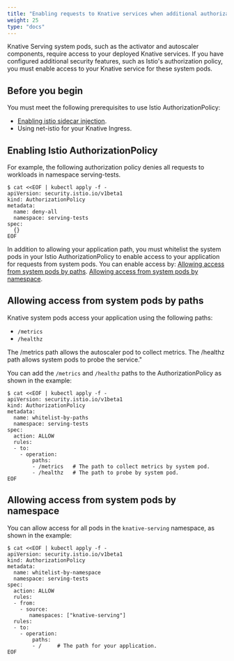 ```yaml
---
title: "Enabling requests to Knative services when additional authorization policies are enabled"
weight: 25
type: "docs"
---
```


Knative Serving system pods, such as the activator and autoscaler components, require access to your deployed Knative services.
If you have configured additional security features, such as Istio's authorization policy, you must enable access to your Knative service for these system pods.

## Before you begin

You must meet the following prerequisites to use Istio AuthorizationPolicy:

- [Enabling istio sidecar injection](https://istio.io/latest/docs/setup/additional-setup/sidecar-injection/).
- Using net-istio for your Knative Ingress.

## Enabling Istio AuthorizationPolicy

For example, the following authorization policy denies all requests to workloads in namespace serving-tests.

```
$ cat <<EOF | kubectl apply -f -
apiVersion: security.istio.io/v1beta1
kind: AuthorizationPolicy
metadata:
  name: deny-all
  namespace: serving-tests
spec:
  {}
EOF
```

In addition to allowing your application path, you must whitelist the system pods in your Istio AuthorizationPolicy
to enable access to your application for requests from system pods.
You can enable access by:
[Allowing access from system pods by paths](#allow-access-from-system-pods-by-paths).
[Allowing access from system pods by namespace](#allow-access-from-system-pods-by-namespace).

## Allowing access from system pods by paths

Knative system pods access your application using the following paths:

- `/metrics`
- `/healthz`

The /metrics path allows the autoscaler pod to collect metrics.
The /healthz path allows system pods to probe the service."

You can add the `/metrics` and `/healthz` paths to the AuthorizationPolicy as shown in the example:

```
$ cat <<EOF | kubectl apply -f -
apiVersion: security.istio.io/v1beta1
kind: AuthorizationPolicy
metadata:
  name: whitelist-by-paths
  namespace: serving-tests
spec:
  action: ALLOW
  rules:
  - to:
    - operation:
        paths:
        - /metrics   # The path to collect metrics by system pod.
        - /healthz   # The path to probe by system pod.
EOF
```

## Allowing access from system pods by namespace

You can allow access for all pods in the `knative-serving` namespace, as shown in the example:

```
$ cat <<EOF | kubectl apply -f -
apiVersion: security.istio.io/v1beta1
kind: AuthorizationPolicy
metadata:
  name: whitelist-by-namespace
  namespace: serving-tests
spec:
  action: ALLOW
  rules:
  - from:
    - source:
       namespaces: ["knative-serving"]
  rules:
  - to:
    - operation:
        paths:
        - /     # The path for your application.
EOF
```
